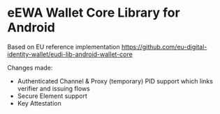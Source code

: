 # eEWA Wallet Core Library for Android

Based on EU reference implementation https://github.com/eu-digital-identity-wallet/eudi-lib-android-wallet-core

Changes made:
- Authenticated Channel & Proxy (temporary) PID support which links verifier and issuing flows
- Secure Element support
- Key Attestation